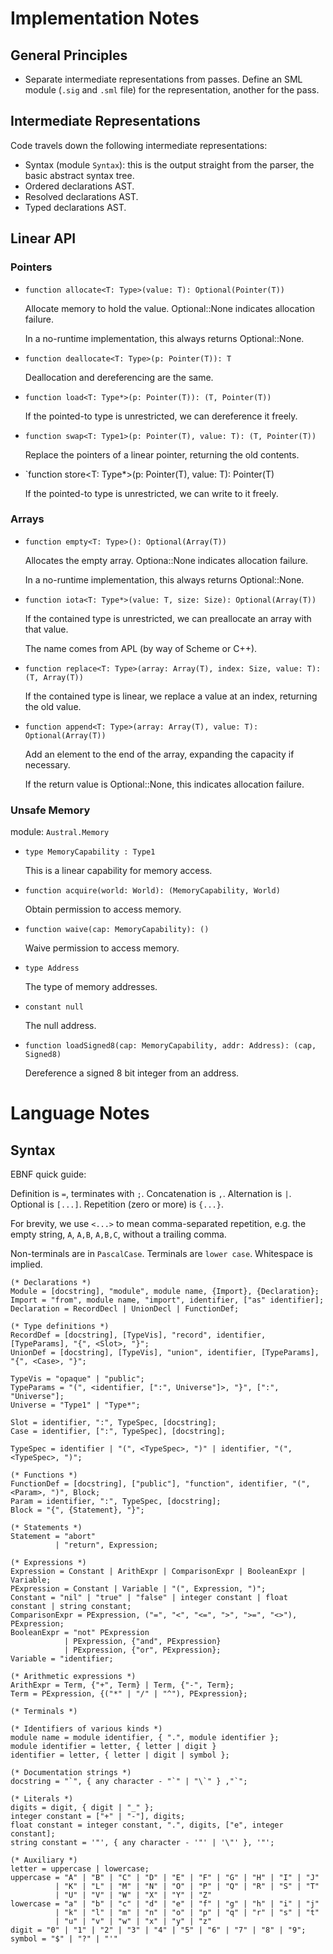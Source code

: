 # Implementation Notes

## General Principles

- Separate intermediate representations from passes. Define an SML module
  (`.sig` and `.sml` file) for the representation, another for the pass.

## Intermediate Representations

Code travels down the following intermediate representations:

- Syntax (module `Syntax`): this is the output straight from the parser, the basic abstract
  syntax tree.
- Ordered declarations AST.
- Resolved declarations AST.
- Typed declarations AST.

## Linear API

### Pointers

- `function allocate<T: Type>(value: T): Optional(Pointer(T))`

  Allocate memory to hold the value. Optional::None indicates allocation failure.

  In a no-runtime implementation, this always returns Optional::None.
    
- `function deallocate<T: Type>(p: Pointer(T)): T`

  Deallocation and dereferencing are the same.
    
- `function load<T: Type*>(p: Pointer(T)): (T, Pointer(T))`

  If the pointed-to type is unrestricted, we can dereference it freely.

- `function swap<T: Type1>(p: Pointer(T), value: T): (T, Pointer(T))`

  Replace the pointers of a linear pointer, returning the old contents.
    
- `function store<T: Type*>(p: Pointer(T), value: T): Pointer(T)

  If the pointed-to type is unrestricted, we can write to it freely.

### Arrays

- `function empty<T: Type>(): Optional(Array(T))`

  Allocates the empty array. Optiona::None indicates allocation failure.

  In a no-runtime implementation, this always returns Optional::None.
    
- `function iota<T: Type*>(value: T, size: Size): Optional(Array(T))`

  If the contained type is unrestricted, we can preallocate an array with that value.
  
  The name comes from APL (by way of Scheme or C++).
    
- `function replace<T: Type>(array: Array(T), index: Size, value: T): (T, Array(T))`
    
  If the contained type is linear, we replace a value at an index, returning the old value.
    
- `function append<T: Type>(array: Array(T), value: T): Optional(Array(T))`

  Add an element to the end of the array, expanding the capacity if necessary.
  
  If the return value is Optional::None, this indicates allocation failure.

### Unsafe Memory

module: `Austral.Memory`

- `type MemoryCapability : Type1`

  This is a linear capability for memory access.
   
- `function acquire(world: World): (MemoryCapability, World)`

  Obtain permission to access memory.
   
- `function waive(cap: MemoryCapability): ()`

  Waive permission to access memory.
   
- `type Address`

  The type of memory addresses.
   
- `constant null`

  The null address.
   
- `function loadSigned8(cap: MemoryCapability, addr: Address): (cap, Signed8)`

  Dereference a signed 8 bit integer from an address.

# Language Notes

## Syntax

EBNF quick guide:

Definition is `=`, terminates with `;`. Concatenation is `,`. Alternation is
`|`. Optional is `[...]`. Repetition (zero or more) is `{...}`.

For brevity, we use `<...>` to mean comma-separated repetition, e.g. the empty
string, `A`, `A,B`, `A,B,C`, without a trailing comma.

Non-terminals are in `PascalCase`. Terminals are `lower case`. Whitespace is
implied.

```
(* Declarations *)
Module = [docstring], "module", module name, {Import}, {Declaration};
Import = "from", module name, "import", identifier, ["as" identifier];
Declaration = RecordDecl | UnionDecl | FunctionDef;

(* Type definitions *)
RecordDef = [docstring], [TypeVis], "record", identifier, [TypeParams], "{", <Slot>, "}";
UnionDef = [docstring], [TypeVis], "union", identifier, [TypeParams], "{", <Case>, "}";

TypeVis = "opaque" | "public";
TypeParams = "(", <identifier, [":", Universe"]>, "}", [":", "Universe"];
Universe = "Type1" | "Type*";

Slot = identifier, ":", TypeSpec, [docstring];
Case = identifier, [":", TypeSpec], [docstring];

TypeSpec = identifier | "(", <TypeSpec>, ")" | identifier, "(", <TypeSpec>, ")";

(* Functions *)
FunctionDef = [docstring], ["public"], "function", identifier, "(", <Param>, ")", Block;
Param = identifier, ":", TypeSpec, [docstring];
Block = "{", {Statement}, "}";

(* Statements *)
Statement = "abort"
          | "return", Expression;

(* Expressions *)
Expression = Constant | ArithExpr | ComparisonExpr | BooleanExpr | Variable;
PExpression = Constant | Variable | "(", Expression, ")";
Constant = "nil" | "true" | "false" | integer constant | float constant | string constant;
ComparisonExpr = PExpression, ("=", "<", "<=", ">", ">=", "<>"), PExpression;
BooleanExpr = "not" PExpression
            | PExpression, {"and", PExpression}
            | PExpression, {"or", PExpression};
Variable = "identifier;

(* Arithmetic expressions *)
ArithExpr = Term, {"+", Term} | Term, {"-", Term};
Term = PExpression, {("*" | "/" | "^"), PExpression};

(* Terminals *)

(* Identifiers of various kinds *)
module name = module identifier, { ".", module identifier };
module identifier = letter, { letter | digit }
identifier = letter, { letter | digit | symbol };

(* Documentation strings *)
docstring = "`", { any character - "`" | "\`" } ,"`";

(* Literals *)
digits = digit, { digit | "_" };
integer constant = ["+" | "-"], digits;
float constant = integer constant, ".", digits, ["e", integer constant];
string constant = '"', { any character - '"' | '\"' }, '"';

(* Auxiliary *)
letter = uppercase | lowercase;
uppercase = "A" | "B" | "C" | "D" | "E" | "F" | "G" | "H" | "I" | "J"
          | "K" | "L" | "M" | "N" | "O" | "P" | "Q" | "R" | "S" | "T"
          | "U" | "V" | "W" | "X" | "Y" | "Z"
lowercase = "a" | "b" | "c" | "d" | "e" | "f" | "g" | "h" | "i" | "j"
          | "k" | "l" | "m" | "n" | "o" | "p" | "q" | "r" | "s" | "t"
          | "u" | "v" | "w" | "x" | "y" | "z"
digit = "0" | "1" | "2" | "3" | "4" | "5" | "6" | "7" | "8" | "9";
symbol = "$" | "?" | "'"
```
